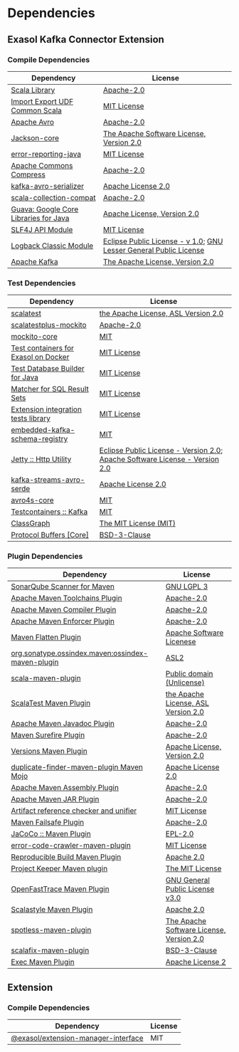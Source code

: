 <!-- @formatter:off -->
# Dependencies

## Exasol Kafka Connector Extension

### Compile Dependencies

| Dependency                                  | License                                                                       |
| ------------------------------------------- | ----------------------------------------------------------------------------- |
| [Scala Library][0]                          | [Apache-2.0][1]                                                               |
| [Import Export UDF Common Scala][2]         | [MIT License][3]                                                              |
| [Apache Avro][4]                            | [Apache-2.0][5]                                                               |
| [Jackson-core][6]                           | [The Apache Software License, Version 2.0][5]                                 |
| [error-reporting-java][7]                   | [MIT License][8]                                                              |
| [Apache Commons Compress][9]                | [Apache-2.0][5]                                                               |
| [kafka-avro-serializer][10]                 | [Apache License 2.0][11]                                                      |
| [scala-collection-compat][12]               | [Apache-2.0][1]                                                               |
| [Guava: Google Core Libraries for Java][13] | [Apache License, Version 2.0][14]                                             |
| [SLF4J API Module][15]                      | [MIT License][16]                                                             |
| [Logback Classic Module][17]                | [Eclipse Public License - v 1.0][18]; [GNU Lesser General Public License][19] |
| [Apache Kafka][20]                          | [The Apache License, Version 2.0][14]                                         |

### Test Dependencies

| Dependency                                 | License                                                                                |
| ------------------------------------------ | -------------------------------------------------------------------------------------- |
| [scalatest][21]                            | [the Apache License, ASL Version 2.0][22]                                              |
| [scalatestplus-mockito][23]                | [Apache-2.0][22]                                                                       |
| [mockito-core][24]                         | [MIT][25]                                                                              |
| [Test containers for Exasol on Docker][26] | [MIT License][27]                                                                      |
| [Test Database Builder for Java][28]       | [MIT License][29]                                                                      |
| [Matcher for SQL Result Sets][30]          | [MIT License][31]                                                                      |
| [Extension integration tests library][32]  | [MIT License][33]                                                                      |
| [embedded-kafka-schema-registry][34]       | [MIT][25]                                                                              |
| [Jetty :: Http Utility][35]                | [Eclipse Public License - Version 2.0][36]; [Apache Software License - Version 2.0][1] |
| [kafka-streams-avro-serde][37]             | [Apache License 2.0][11]                                                               |
| [avro4s-core][38]                          | [MIT][25]                                                                              |
| [Testcontainers :: Kafka][39]              | [MIT][40]                                                                              |
| [ClassGraph][41]                           | [The MIT License (MIT)][40]                                                            |
| [Protocol Buffers [Core]][42]              | [BSD-3-Clause][43]                                                                     |

### Plugin Dependencies

| Dependency                                              | License                                       |
| ------------------------------------------------------- | --------------------------------------------- |
| [SonarQube Scanner for Maven][44]                       | [GNU LGPL 3][45]                              |
| [Apache Maven Toolchains Plugin][46]                    | [Apache-2.0][5]                               |
| [Apache Maven Compiler Plugin][47]                      | [Apache-2.0][5]                               |
| [Apache Maven Enforcer Plugin][48]                      | [Apache-2.0][5]                               |
| [Maven Flatten Plugin][49]                              | [Apache Software Licenese][5]                 |
| [org.sonatype.ossindex.maven:ossindex-maven-plugin][50] | [ASL2][14]                                    |
| [scala-maven-plugin][51]                                | [Public domain (Unlicense)][52]               |
| [ScalaTest Maven Plugin][53]                            | [the Apache License, ASL Version 2.0][22]     |
| [Apache Maven Javadoc Plugin][54]                       | [Apache-2.0][5]                               |
| [Maven Surefire Plugin][55]                             | [Apache-2.0][5]                               |
| [Versions Maven Plugin][56]                             | [Apache License, Version 2.0][5]              |
| [duplicate-finder-maven-plugin Maven Mojo][57]          | [Apache License 2.0][11]                      |
| [Apache Maven Assembly Plugin][58]                      | [Apache-2.0][5]                               |
| [Apache Maven JAR Plugin][59]                           | [Apache-2.0][5]                               |
| [Artifact reference checker and unifier][60]            | [MIT License][61]                             |
| [Maven Failsafe Plugin][62]                             | [Apache-2.0][5]                               |
| [JaCoCo :: Maven Plugin][63]                            | [EPL-2.0][36]                                 |
| [error-code-crawler-maven-plugin][64]                   | [MIT License][65]                             |
| [Reproducible Build Maven Plugin][66]                   | [Apache 2.0][14]                              |
| [Project Keeper Maven plugin][67]                       | [The MIT License][68]                         |
| [OpenFastTrace Maven Plugin][69]                        | [GNU General Public License v3.0][70]         |
| [Scalastyle Maven Plugin][71]                           | [Apache 2.0][11]                              |
| [spotless-maven-plugin][72]                             | [The Apache Software License, Version 2.0][5] |
| [scalafix-maven-plugin][73]                             | [BSD-3-Clause][43]                            |
| [Exec Maven Plugin][74]                                 | [Apache License 2][5]                         |

## Extension

### Compile Dependencies

| Dependency                                | License |
| ----------------------------------------- | ------- |
| [@exasol/extension-manager-interface][75] | MIT     |

[0]: https://www.scala-lang.org/
[1]: https://www.apache.org/licenses/LICENSE-2.0
[2]: https://github.com/exasol/import-export-udf-common-scala/
[3]: https://github.com/exasol/import-export-udf-common-scala/blob/main/LICENSE
[4]: https://avro.apache.org
[5]: https://www.apache.org/licenses/LICENSE-2.0.txt
[6]: https://github.com/FasterXML/jackson-core
[7]: https://github.com/exasol/error-reporting-java/
[8]: https://github.com/exasol/error-reporting-java/blob/main/LICENSE
[9]: https://commons.apache.org/proper/commons-compress/
[10]: http://confluent.io/kafka-avro-serializer
[11]: http://www.apache.org/licenses/LICENSE-2.0.html
[12]: http://www.scala-lang.org/
[13]: https://github.com/google/guava
[14]: http://www.apache.org/licenses/LICENSE-2.0.txt
[15]: http://www.slf4j.org
[16]: http://www.opensource.org/licenses/mit-license.php
[17]: http://logback.qos.ch/logback-classic
[18]: http://www.eclipse.org/legal/epl-v10.html
[19]: http://www.gnu.org/licenses/old-licenses/lgpl-2.1.html
[20]: https://kafka.apache.org
[21]: http://www.scalatest.org
[22]: http://www.apache.org/licenses/LICENSE-2.0
[23]: https://github.com/scalatest/scalatestplus-mockito
[24]: https://github.com/mockito/mockito
[25]: https://opensource.org/licenses/MIT
[26]: https://github.com/exasol/exasol-testcontainers/
[27]: https://github.com/exasol/exasol-testcontainers/blob/main/LICENSE
[28]: https://github.com/exasol/test-db-builder-java/
[29]: https://github.com/exasol/test-db-builder-java/blob/main/LICENSE
[30]: https://github.com/exasol/hamcrest-resultset-matcher/
[31]: https://github.com/exasol/hamcrest-resultset-matcher/blob/main/LICENSE
[32]: https://github.com/exasol/extension-manager/
[33]: https://github.com/exasol/extension-manager/blob/main/LICENSE
[34]: https://github.com/embeddedkafka/embedded-kafka-schema-registry
[35]: https://jetty.org/jetty-http
[36]: https://www.eclipse.org/legal/epl-2.0/
[37]: http://confluent.io/kafka-streams-avro-serde
[38]: https://github.com/sksamuel/avro4s
[39]: https://java.testcontainers.org
[40]: http://opensource.org/licenses/MIT
[41]: https://github.com/classgraph/classgraph
[42]: https://developers.google.com/protocol-buffers/protobuf-java/
[43]: https://opensource.org/licenses/BSD-3-Clause
[44]: http://sonarsource.github.io/sonar-scanner-maven/
[45]: http://www.gnu.org/licenses/lgpl.txt
[46]: https://maven.apache.org/plugins/maven-toolchains-plugin/
[47]: https://maven.apache.org/plugins/maven-compiler-plugin/
[48]: https://maven.apache.org/enforcer/maven-enforcer-plugin/
[49]: https://www.mojohaus.org/flatten-maven-plugin/
[50]: https://sonatype.github.io/ossindex-maven/maven-plugin/
[51]: http://github.com/davidB/scala-maven-plugin
[52]: http://unlicense.org/
[53]: https://www.scalatest.org/user_guide/using_the_scalatest_maven_plugin
[54]: https://maven.apache.org/plugins/maven-javadoc-plugin/
[55]: https://maven.apache.org/surefire/maven-surefire-plugin/
[56]: https://www.mojohaus.org/versions/versions-maven-plugin/
[57]: https://basepom.github.io/duplicate-finder-maven-plugin
[58]: https://maven.apache.org/plugins/maven-assembly-plugin/
[59]: https://maven.apache.org/plugins/maven-jar-plugin/
[60]: https://github.com/exasol/artifact-reference-checker-maven-plugin/
[61]: https://github.com/exasol/artifact-reference-checker-maven-plugin/blob/main/LICENSE
[62]: https://maven.apache.org/surefire/maven-failsafe-plugin/
[63]: https://www.jacoco.org/jacoco/trunk/doc/maven.html
[64]: https://github.com/exasol/error-code-crawler-maven-plugin/
[65]: https://github.com/exasol/error-code-crawler-maven-plugin/blob/main/LICENSE
[66]: http://zlika.github.io/reproducible-build-maven-plugin
[67]: https://github.com/exasol/project-keeper/
[68]: https://github.com/exasol/project-keeper/blob/main/LICENSE
[69]: https://github.com/itsallcode/openfasttrace-maven-plugin
[70]: https://www.gnu.org/licenses/gpl-3.0.html
[71]: http://www.scalastyle.org
[72]: https://github.com/diffplug/spotless
[73]: https://github.com/evis/scalafix-maven-plugin
[74]: https://www.mojohaus.org/exec-maven-plugin
[75]: https://registry.npmjs.org/@exasol/extension-manager-interface/-/extension-manager-interface-0.4.1.tgz
